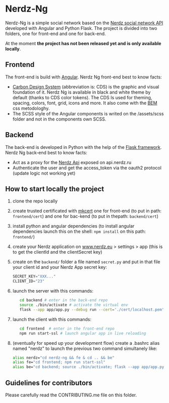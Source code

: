 # Nerdz-Ng

Nerdz-Ng is a simple social network based on the [Nerdz social network API](https://api.nerdz.eu/docs) developed with Angular and Python Flask.
The project is divided into two folders, one for front-end and one for back-end.

At the moment **the project has not been released yet and is only available locally**.

## Frontend
The front-end is build with [Angular](https://angular.dev/). 
Nerdz Ng front-end best to know facts:
* [Carbon Design System](https://carbondesignsystem.com/) (abbreviation is: CDS) is the graphic and visual foundation of it. Nerdz Ng is available in black and white theme by default (thanks to CDS color tokens). The CDS Is used for theming, spacing, colors, font, grid, icons and more. It also come with the [BEM](https://getbem.com/) css metodologhy.
* The SCSS style of the Angular components is writed on the /assets/scss folder and not in the components own SCSS.

## Backend
The back-end is developed in Python with the help of the [Flask framework](https://flask.palletsprojects.com/en/3.0.x/).
Nerdz Ng back-end best to know facts:
* Act as a proxy for the [Nerdz Api](https://github.com/nerdzeu/nerdz-api) exposed on api.nerdz.ru
* Authenticate the user and get the access_token via the oauth2 protocol (update logic not working yet)

## How to start locally the project
1. clone the repo locally
2. create trusted certificated with [mkcert](https://github.com/FiloSottile/mkcert) one for front-end (to put in path: `frontend/cert`) and one for bac-kend (to put in thepath: `backend/cert`)
3. install python and angular dependencies (to install angular dependencies launch this on the shell: `npm install` on this path: `frontend/`)
4. create your Nerdz application on www.nerdz.eu > settings > app (this is to get the clientId and the clientSecret key)
5. create on the `backend/` folder a file named `secret.py` and put in that file your client id and your Nerdz App secret key:

    ```python
    SECRET_KEY="XXX..."
    CLIENT_ID="23"
    ```
6. launch the server with this commands:
    ```bash
       cd backend # enter in the back-end repo
       source ./bin/activate # activate the virtual env
       flask --app app/app.py --debug run --cert='./cert/localhost.pem' --key='./cert/localhost-key.pem # launch app.py with flask
    ```
8. launch the client with this commands:
    ```bash
       cd frontend  # enter in the front-end repo
       npm run start-ssl # launch angular app in live reloading
    ```
10. (eventually for speed up your development flow) create a .bashrc alias named "nerdz" to launch the previous two command simultanely like:

    ```bash
    alias nerdz="cd nerdz-ng && fe & cd .. && be"
    alias fe="cd frontend; npm run start-ssl"
    alias be="cd backend; source ./bin/activate; flask --app app/app.py --debug run --cert='./cert/localhost.pem' --key='./cert/localhost-key.pem"
    ```

## Guidelines for contributors
Please carefully read the CONTRIBUTING.me file on this folder.
